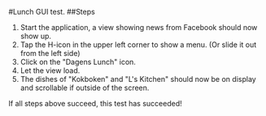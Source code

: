 #Lunch GUI test.
##Steps
1. Start the application, a view showing news from Facebook should now show up.
2. Tap the H-icon in the upper left corner to show a menu. (Or slide it out from the left side)
3. Click on the "Dagens Lunch" icon.
4. Let the view load.
5. The dishes of "Kokboken" and "L's Kitchen" should now be on display and scrollable if outside of the screen.

If all steps above succeed, this test has succeeded!

